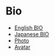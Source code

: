 # Bio

- [English BIO](bio_en.txt)
- [Japanese BIO](bio_jp.txt)
- [Photo](photo1.jpg)
- [Avatar](avatar1.png)

